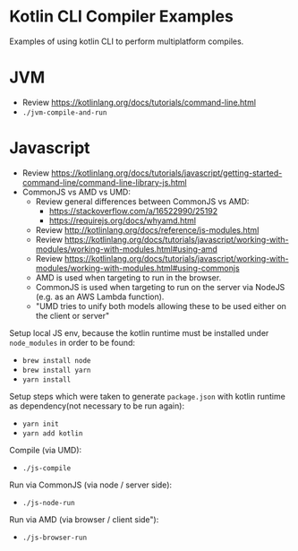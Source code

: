 # Kotlin CLI Compiler Examples

Examples of using kotlin CLI to perform multiplatform compiles.

# JVM

* Review https://kotlinlang.org/docs/tutorials/command-line.html
* `./jvm-compile-and-run`

# Javascript

* Review https://kotlinlang.org/docs/tutorials/javascript/getting-started-command-line/command-line-library-js.html
* CommonJS vs AMD vs UMD:
  * Review general differences between CommonJS vs AMD:
    * https://stackoverflow.com/a/16522990/25192
    * https://requirejs.org/docs/whyamd.html
  * Review http://kotlinlang.org/docs/reference/js-modules.html  
  * Review https://kotlinlang.org/docs/tutorials/javascript/working-with-modules/working-with-modules.html#using-amd
  * Review https://kotlinlang.org/docs/tutorials/javascript/working-with-modules/working-with-modules.html#using-commonjs
  * AMD is used when targeting to run in the browser.
  * CommonJS is used when targeting to run on the server via NodeJS
    (e.g. as an AWS Lambda function).
  * "UMD tries to unify both models allowing these to be used either on the client
    or server" 

Setup local JS env, because the kotlin runtime must be
installed under `node_modules` in order to be found:

* `brew install node`
* `brew install yarn`
* `yarn install`
  
Setup steps which were taken to generate `package.json` with
kotlin runtime as dependency(not necessary to be run again):

* `yarn init`
* `yarn add kotlin`

Compile (via UMD):

* `./js-compile`

Run via CommonJS (via node / server side):

* `./js-node-run`

Run via AMD (via browser / client side"):

* `./js-browser-run`
